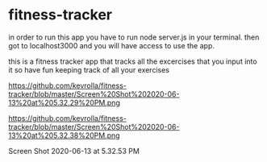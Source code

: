 # fitness-tracker
in order to run this app you have to run node server.js in your terminal.
then got to localhost3000 and you will have access to use the app.

this is a fitness tracker app that tracks all the excercises that you input into it
so have fun keeping track of all your exercises

https://github.com/kevrolla/fitness-tracker/blob/master/Screen%20Shot%202020-06-13%20at%205.32.29%20PM.png

https://github.com/kevrolla/fitness-tracker/blob/master/Screen%20Shot%202020-06-13%20at%205.32.38%20PM.png

Screen Shot 2020-06-13 at 5.32.53 PM
